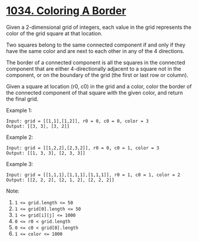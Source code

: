 # [1034. Coloring A Border](https://leetcode.com/problems/coloring-a-border/)

Given a 2-dimensional grid of integers, each value in the grid represents the color of the grid square at that location.

Two squares belong to the same connected component if and only if they have the same color and are next to each other in any of the 4 directions.

The border of a connected component is all the squares in the connected component that are either 4-directionally adjacent to a square not in the component, or on the boundary of the grid (the first or last row or column).

Given a square at location (r0, c0) in the grid and a color, color the border of the connected component of that square with the given color, and return the final grid.

Example 1:

```text
Input: grid = [[1,1],[1,2]], r0 = 0, c0 = 0, color = 3
Output: [[3, 3], [3, 2]]
```

Example 2:

```text
Input: grid = [[1,2,2],[2,3,2]], r0 = 0, c0 = 1, color = 3
Output: [[1, 3, 3], [2, 3, 3]]
```

Example 3:

```text
Input: grid = [[1,1,1],[1,1,1],[1,1,1]], r0 = 1, c0 = 1, color = 2
Output: [[2, 2, 2], [2, 1, 2], [2, 2, 2]]
```

Note:

1. `1 <= grid.length <= 50`
1. `1 <= grid[0].length <= 50`
1. `1 <= grid[i][j] <= 1000`
1. `0 <= r0 < grid.length`
1. `0 <= c0 < grid[0].length`
1. `1 <= color <= 1000`
